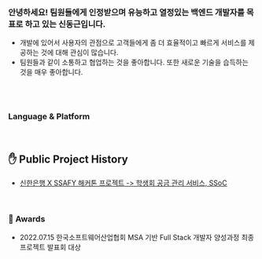 ### 안녕하세요! 팀원들에게 인정받으며 유능하고 열정있는 백엔드 개발자를 목표로 하고 있는 신동근입니다.
- 개발에 있어서 사용자의 관점으로 고객들에게 좀 더 효율적이고 빠르게 서비스를 제공하는 것에 대해 관심이 많습니다.
- 팀원들과 같이 소통하고 협업하는 것을 좋아합니다. 또한 새로운 기술을 습득하는 것을 매우 좋아합니다.
<br>
<br>

    
### Language & Platform
<br>

## ✋ Public Project History
* [신한은행 X SSAFY 해커톤 프로젝트 -> 학생회 공금 관리 서비스, SSoC](https://github.com/SSoc-Student-SOCiety/SSoc)

<br>


### 👑 Awards
* 2022.07.15 한국소프트웨어산업협회 MSA 기반 Full Stack 개발자 양성과정 최종 프로젝트 발표회 대상


<div align ="center">

